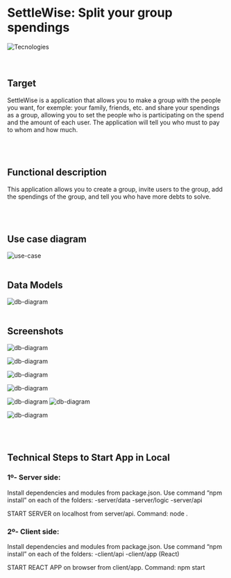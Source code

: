 # SettleWise: Split your group spendings

![Tecnologies](./images/tecnologies.png)          
<br/><br/>
## Target
SettleWise is a application that allows you to make a group with the people you want, for exemple: your family, friends, etc. and share your spendings as a group, allowing you to set the people who is participating on the spend and the amount of each user. The application will tell you who must to pay to whom and how much.

<br/><br/>
 ## Functional description
This application allows you to create a group, invite users to the group, add the spendings of the group, and tell you who have more debts to solve.

<br/><br/>
## Use case diagram

 ![use-case](./images/uml-diagram.png)
<br/><br/>
## Data Models

 ![db-diagram](./images/db-diagram.png)
<br/><br/>
 ## Screenshots

 ![db-diagram](./images/screenshots/screenshotlanding.png)

 ![db-diagram](./images/screenshots/screenshotlanding2.png)

 ![db-diagram](./images/screenshots/ssregister.png)

 ![db-diagram](./images/screenshots/sslogin.png)
  
 ![db-diagram](./images/screenshots/sshome.png)
 ![db-diagram](./images/screenshots/sshome2.png)

 ![db-diagram](./images/screenshots/ssgroup.png)

<br/><br/>
## Technical Steps to Start App in Local

### 1º- Server side: 

Install dependencies and modules from package.json. Use command “npm install” on each of the folders:
   -server/data
   -server/logic
   -server/api

START SERVER on localhost from server/api. Command: node .

### 2º- Client side:

Install dependencies and modules from package.json. Use command “npm install” on each of the folders:
   -client/api
   -client/app (React)

START REACT APP on browser from client/app. Command: npm start